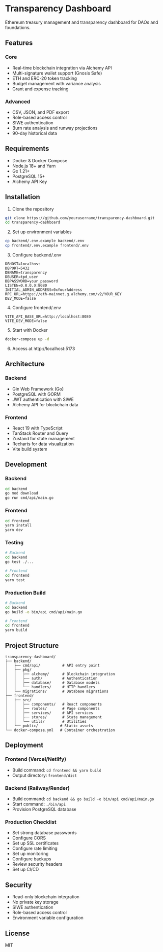 # Transparency Dashboard

Ethereum treasury management and transparency dashboard for DAOs and foundations.

## Features

### Core
- Real-time blockchain integration via Alchemy API
- Multi-signature wallet support (Gnosis Safe)
- ETH and ERC-20 token tracking
- Budget management with variance analysis
- Grant and expense tracking

### Advanced
- CSV, JSON, and PDF export
- Role-based access control
- SIWE authentication
- Burn rate analysis and runway projections
- 90-day historical data

## Requirements

- Docker & Docker Compose
- Node.js 18+ and Yarn
- Go 1.21+
- PostgreSQL 15+
- Alchemy API Key

## Installation

1. Clone the repository
```bash
git clone https://github.com/yourusername/transparency-dashboard.git
cd transparency-dashboard
```

2. Set up environment variables
```bash
cp backend/.env.example backend/.env
cp frontend/.env.example frontend/.env
```

3. Configure backend/.env
```env
DBHOST=localhost
DBPORT=5432
DBNAME=transparency
DBUSER=tpd_user
DBPASSWORD=your_password
LISTEN=0.0.0.0:8080
INITIAL_ADMIN_ADDRESS=0xYourAddress
RPC_URL=https://eth-mainnet.g.alchemy.com/v2/YOUR_KEY
DEV_MODE=false
```

4. Configure frontend/.env
```env
VITE_API_BASE_URL=http://localhost:8080
VITE_DEV_MODE=false
```

5. Start with Docker
```bash
docker-compose up -d
```

6. Access at http://localhost:5173

## Architecture

### Backend
- Gin Web Framework (Go)
- PostgreSQL with GORM
- JWT authentication with SIWE
- Alchemy API for blockchain data

### Frontend
- React 19 with TypeScript
- TanStack Router and Query
- Zustand for state management
- Recharts for data visualization
- Vite build system

## Development

### Backend
```bash
cd backend
go mod download
go run cmd/api/main.go
```

### Frontend
```bash
cd frontend
yarn install
yarn dev
```

### Testing
```bash
# Backend
cd backend
go test ./...

# Frontend
cd frontend
yarn test
```

### Production Build
```bash
# Backend
cd backend
go build -o bin/api cmd/api/main.go

# Frontend
cd frontend
yarn build
```

## Project Structure

```
transparency-dashboard/
├── backend/
│   ├── cmd/api/          # API entry point
│   ├── pkg/
│   │   ├── alchemy/      # Blockchain integration
│   │   ├── auth/         # Authentication
│   │   ├── database/     # Database models
│   │   └── handlers/     # HTTP handlers
│   └── migrations/       # Database migrations
├── frontend/
│   ├── src/
│   │   ├── components/   # React components
│   │   ├── routes/       # Page components
│   │   ├── services/     # API services
│   │   ├── stores/       # State management
│   │   └── utils/        # Utilities
│   └── public/          # Static assets
└── docker-compose.yml   # Container orchestration
```

## Deployment

### Frontend (Vercel/Netlify)
- Build command: `cd frontend && yarn build`
- Output directory: `frontend/dist`

### Backend (Railway/Render)
- Build command: `cd backend && go build -o bin/api cmd/api/main.go`
- Start command: `./bin/api`
- Provision PostgreSQL database

### Production Checklist
- Set strong database passwords
- Configure CORS
- Set up SSL certificates
- Configure rate limiting
- Set up monitoring
- Configure backups
- Review security headers
- Set up CI/CD

## Security

- Read-only blockchain integration
- No private key storage
- SIWE authentication
- Role-based access control
- Environment variable configuration

## License

MIT